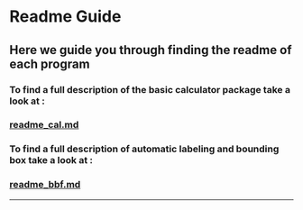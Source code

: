 # Readme Guide
## Here we guide you through finding the readme of each program

### To find a full description of the basic calculator package take a look at :
### [**readme_cal.md**](https://github.com/RecycleAI/RecycleIT-A/blob/main/src/tools/automatic_labeling/readme_cal.md)

### To find a full description of automatic labeling and bounding box take a look at :
### [**readme_bbf.md**](https://github.com/RecycleAI/RecycleIT-A/blob/main/src/tools/automatic_labeling/readme_cal.md)
***

